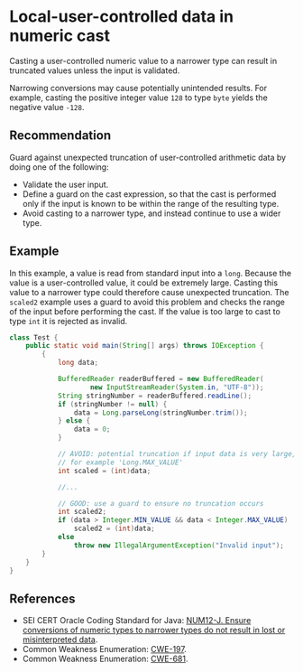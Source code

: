 # Local-user-controlled data in numeric cast
Casting a user-controlled numeric value to a narrower type can result in truncated values unless the input is validated.

Narrowing conversions may cause potentially unintended results. For example, casting the positive integer value `128` to type `byte` yields the negative value `-128`.


## Recommendation
Guard against unexpected truncation of user-controlled arithmetic data by doing one of the following:

* Validate the user input.
* Define a guard on the cast expression, so that the cast is performed only if the input is known to be within the range of the resulting type.
* Avoid casting to a narrower type, and instead continue to use a wider type.

## Example
In this example, a value is read from standard input into a `long`. Because the value is a user-controlled value, it could be extremely large. Casting this value to a narrower type could therefore cause unexpected truncation. The `scaled2` example uses a guard to avoid this problem and checks the range of the input before performing the cast. If the value is too large to cast to type `int` it is rejected as invalid.


```java
class Test {
	public static void main(String[] args) throws IOException {
		{
			long data;

			BufferedReader readerBuffered = new BufferedReader(
					new InputStreamReader(System.in, "UTF-8"));
			String stringNumber = readerBuffered.readLine();
			if (stringNumber != null) {
				data = Long.parseLong(stringNumber.trim());
			} else {
				data = 0;
			}

			// AVOID: potential truncation if input data is very large,
			// for example 'Long.MAX_VALUE'
			int scaled = (int)data;

			//...

			// GOOD: use a guard to ensure no truncation occurs
			int scaled2;
			if (data > Integer.MIN_VALUE && data < Integer.MAX_VALUE)
				scaled2 = (int)data;
			else
				throw new IllegalArgumentException("Invalid input");
		}
	}
}
```

## References
* SEI CERT Oracle Coding Standard for Java: [NUM12-J. Ensure conversions of numeric types to narrower types do not result in lost or misinterpreted data](https://wiki.sei.cmu.edu/confluence/display/java/NUM12-J.+Ensure+conversions+of+numeric+types+to+narrower+types+do+not+result+in+lost+or+misinterpreted+data).
* Common Weakness Enumeration: [CWE-197](https://cwe.mitre.org/data/definitions/197.html).
* Common Weakness Enumeration: [CWE-681](https://cwe.mitre.org/data/definitions/681.html).

